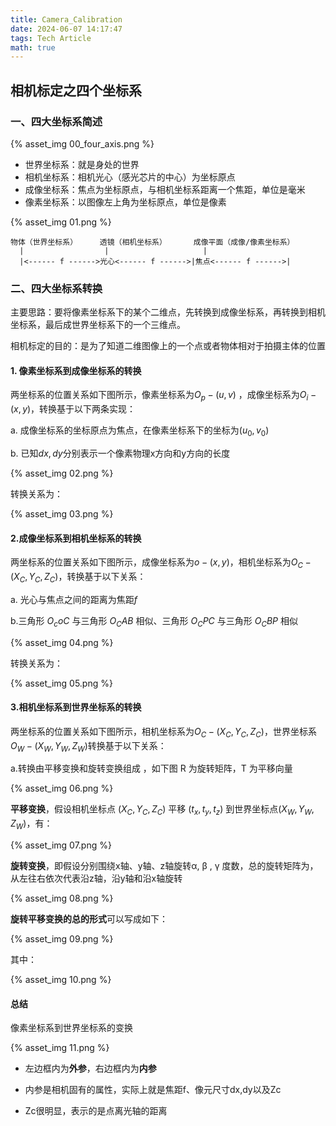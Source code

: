 ```yaml
---
title: Camera_Calibration
date: 2024-06-07 14:17:47
tags: Tech Article
math: true
---
```




## 相机标定之四个坐标系

### 一、四大坐标系简述

{% asset_img 00_four_axis.png  %}

- 世界坐标系：就是身处的世界
- 相机坐标系：相机光心（感光芯片的中心）为坐标原点
- 成像坐标系：焦点为坐标原点，与相机坐标系距离一个焦距，单位是毫米
- 像素坐标系：以图像左上角为坐标原点，单位是像素

{% asset_img 01.png  %}

```
物体（世界坐标系）     透镜（相机坐标系）      成像平面（成像/像素坐标系）
  |                  |                     |
  |<------ f ------>光心<------ f ------>|焦点<------ f ------>|
```

### 二、四大坐标系转换

主要思路：要将像素坐标系下的某个二维点，先转换到成像坐标系，再转换到相机坐标系，最后成世界坐标系下的一个三维点。

相机标定的目的：是为了知道二维图像上的一个点或者物体相对于拍摄主体的位置

#### **1. 像素坐标系到成像坐标系的转换**

两坐标系的位置关系如下图所示，像素坐标系为$O_p-(u,v)$ ，成像坐标系为$O_i-(x,y)$，转换基于以下两条实现：

a. 成像坐标系的坐标原点为焦点，在像素坐标系下的坐标为$(u_0,v_0)$​ 

b. 已知$dx,dy$​分别表示一个像素物理x方向和y方向的长度

{% asset_img 02.png  %}

转换关系为：

{% asset_img 03.png  %}

#### **2.成像坐标系到相机坐标系的转换**

两坐标系的位置关系如下图所示，成像坐标系为$o-(x,y)$，相机坐标系为$O_C-(X_C,Y_C,Z_C)$，转换基于以下关系：

a. 光心与焦点之间的距离为焦距$f$

b.三角形 $O_coC$ 与三角形 $O_CAB$ 相似、三角形 $O_CPC$ 与三角形 $O_CBP$ 相似

{% asset_img 04.png  %}

转换关系为：

{% asset_img 05.png  %}

#### **3.相机坐标系到世界坐标系的转换**

两坐标系的位置关系如下图所示，相机坐标系为$O_C-(X_C,Y_C,Z_C)$，世界坐标系 $O_W-(X_W,Y_W,Z_W)$​ 转换基于以下关系：

a.转换由平移变换和旋转变换组成 ，如下图 R 为旋转矩阵，T 为平移向量

{% asset_img 06.png  %}

**平移变换**，假设相机坐标点 $(X_C, Y_C,Z_C)$ 平移 $(t_x, t_y, t_z)$ 到世界坐标点$(X_W,Y_W,Z_W)$​​ ，有：

{% asset_img 07.png  %}

**旋转变换**，即假设分别围绕x轴、y轴、z轴旋转α, β , γ  度数，总的旋转矩阵为，从左往右依次代表沿z轴，沿y轴和沿x轴旋转

{% asset_img 08.png  %}

**旋转平移变换的总的形式**可以写成如下：

{% asset_img 09.png  %}

其中：

{% asset_img 10.png  %}

#### 总结

像素坐标系到世界坐标系的变换

{% asset_img 11.png  %}

- 左边框内为**外参**，右边框内为**内参**

- 内参是相机固有的属性，实际上就是焦距f、像元尺寸dx,dy以及Zc

- Zc很明显，表示的是点离光轴的距离













